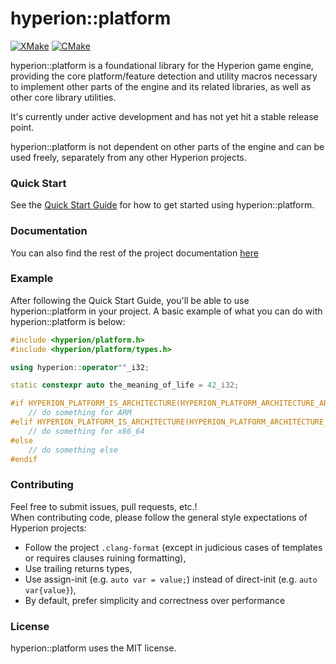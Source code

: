 # hyperion::platform

[![XMake](https://github.com/braxtons12/hyperion_platform/actions/workflows/xmake.yml/badge.svg?event=push)](https://github.com/braxtons12/hyperion_platform/actions/workflows/xmake.yml)
[![CMake](https://github.com/braxtons12/hyperion_platform/actions/workflows/cmake.yml/badge.svg?event=push)](https://github.com/braxtons12/hyperion_platform/actions/workflows/cmake.yml)

hyperion::platform is a foundational library for the Hyperion game engine, providing the core
platform/feature detection and utility macros necessary to implement other parts of the engine and
its related libraries, as well as other core library utilities.

It's currently under active development and has not yet hit a stable release point.

hyperion::platform is not dependent on other parts of the engine and can be used freely,
separately from any other Hyperion projects.

### Quick Start

See the [Quick Start Guide](https://braxtons12.github.io/hyperion_platform/quick_start.html)
for how to get started using hyperion::platform.

### Documentation

You can also find the rest of the project documentation [here](https://braxtons12.github.io/hyperion_platform/)

### Example

After following the Quick Start Guide, you'll be able to use hyperion::platform in your project.
A basic example of what you can do with hyperion::platform is below:

```cpp
#include <hyperion/platform.h>
#include <hyperion/platform/types.h>

using hyperion::operator""_i32;

static constexpr auto the_meaning_of_life = 42_i32;

#if HYPERION_PLATFORM_IS_ARCHITECTURE(HYPERION_PLATFORM_ARCHITECTURE_ARM_V8)
    // do something for ARM
#elif HYPERION_PLATFORM_IS_ARCHITECTURE(HYPERION_PLATFORM_ARCHITECTURE_X86_64)
    // do something for x86_64
#else
    // do something else
#endif
```

### Contributing

Feel free to submit issues, pull requests, etc.!<br>
When contributing code, please follow the general style expectations of Hyperion projects:
- Follow the project `.clang-format` (except in judicious cases of templates or requires clauses
        ruining formatting),
- Use trailing returns types,
- Use assign-init (e.g. `auto var = value;`) instead of direct-init (e.g. `auto var{value}`),
- By default, prefer simplicity and correctness over performance

### License

hyperion::platform uses the MIT license.

